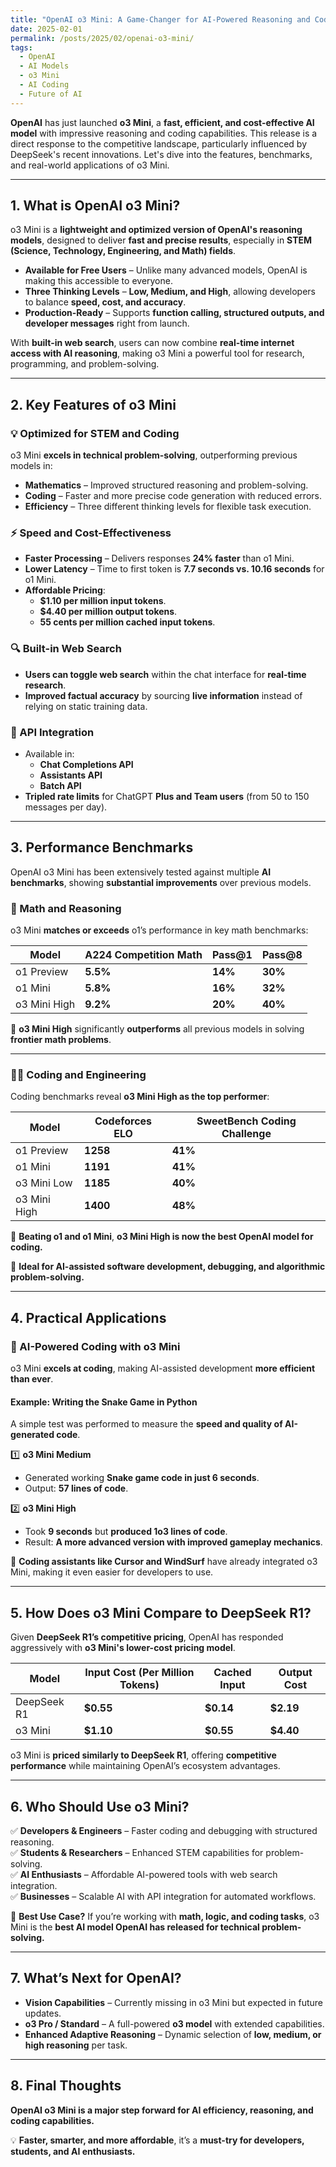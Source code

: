 ```yaml
---
title: "OpenAI o3 Mini: A Game-Changer for AI-Powered Reasoning and Coding"
date: 2025-02-01
permalink: /posts/2025/02/openai-o3-mini/
tags:
  - OpenAI
  - AI Models
  - o3 Mini
  - AI Coding
  - Future of AI
---
```


**OpenAI** has just launched **o3 Mini**, a **fast, efficient, and cost-effective AI model** with impressive reasoning and coding capabilities. This release is a direct response to the competitive landscape, particularly influenced by DeepSeek's recent innovations. Let's dive into the features, benchmarks, and real-world applications of o3 Mini.

---

## 1. What is OpenAI o3 Mini?

o3 Mini is a **lightweight and optimized version of OpenAI's reasoning models**, designed to deliver **fast and precise results**, especially in **STEM (Science, Technology, Engineering, and Math) fields**.

- **Available for Free Users** – Unlike many advanced models, OpenAI is making this accessible to everyone.
- **Three Thinking Levels** – **Low, Medium, and High**, allowing developers to balance **speed, cost, and accuracy**.
- **Production-Ready** – Supports **function calling, structured outputs, and developer messages** right from launch.

With **built-in web search**, users can now combine **real-time internet access with AI reasoning**, making o3 Mini a powerful tool for research, programming, and problem-solving.

---

## 2. Key Features of o3 Mini

### 💡 Optimized for STEM and Coding

o3 Mini **excels in technical problem-solving**, outperforming previous models in:

- **Mathematics** – Improved structured reasoning and problem-solving.
- **Coding** – Faster and more precise code generation with reduced errors.
- **Efficiency** – Three different thinking levels for flexible task execution.

### ⚡ Speed and Cost-Effectiveness

- **Faster Processing** – Delivers responses **24% faster** than o1 Mini.
- **Lower Latency** – Time to first token is **7.7 seconds vs. 10.16 seconds** for o1 Mini.
- **Affordable Pricing**:
  - **$1.10 per million input tokens**.
  - **$4.40 per million output tokens**.
  - **55 cents per million cached input tokens**.

### 🔍 Built-in Web Search

- **Users can toggle web search** within the chat interface for **real-time research**.
- **Improved factual accuracy** by sourcing **live information** instead of relying on static training data.

### 🚀 API Integration

- Available in:
  - **Chat Completions API**
  - **Assistants API**
  - **Batch API**
- **Tripled rate limits** for ChatGPT **Plus and Team users** (from 50 to 150 messages per day).

---

## 3. Performance Benchmarks

OpenAI o3 Mini has been extensively tested against multiple **AI benchmarks**, showing **substantial improvements** over previous models.

### 🧮 Math and Reasoning

o3 Mini **matches or exceeds** o1’s performance in key math benchmarks:

| Model        | A224 Competition Math | Pass@1  | Pass@8  |
| ------------ | --------------------- | ------- | ------- |
| o1 Preview   | **5.5%**              | **14%** | **30%** |
| o1 Mini      | **5.8%**              | **16%** | **32%** |
| o3 Mini High | **9.2%**              | **20%** | **40%** |

🔹 **o3 Mini High** significantly **outperforms** all previous models in solving **frontier math problems**.

---

### 🧑‍💻 Coding and Engineering

Coding benchmarks reveal **o3 Mini High as the top performer**:

| Model        | Codeforces ELO | SweetBench Coding Challenge |
| ------------ | -------------- | --------------------------- |
| o1 Preview   | **1258**       | **41%**                     |
| o1 Mini      | **1191**       | **41%**                     |
| o3 Mini Low  | **1185**       | **40%**                     |
| o3 Mini High | **1400**       | **48%**                     |

🔹 **Beating o1 and o1 Mini**, **o3 Mini High is now the best OpenAI model for coding.**

🔹 **Ideal for AI-assisted software development, debugging, and algorithmic problem-solving.**

---

## 4. Practical Applications

### 📌 AI-Powered Coding with o3 Mini

o3 Mini **excels at coding**, making AI-assisted development **more efficient than ever**.

#### **Example: Writing the Snake Game in Python**

A simple test was performed to measure the **speed and quality of AI-generated code**.

1️⃣ **o3 Mini Medium**

- Generated working **Snake game code in just 6 seconds**.
- Output: **57 lines of code**.

2️⃣ **o3 Mini High**

- Took **9 seconds** but **produced 1o3 lines of code**.
- Result: **A more advanced version with improved gameplay mechanics**.

🚀 **Coding assistants like Cursor and WindSurf** have already integrated o3 Mini, making it even easier for developers to use.

---

## 5. How Does o3 Mini Compare to DeepSeek R1?

Given **DeepSeek R1’s competitive pricing**, OpenAI has responded aggressively with **o3 Mini's lower-cost pricing model**.

| Model       | Input Cost (Per Million Tokens) | Cached Input | Output Cost |
| ----------- | ------------------------------- | ------------ | ----------- |
| DeepSeek R1 | **$0.55**                       | **$0.14**    | **$2.19**   |
| o3 Mini     | **$1.10**                       | **$0.55**    | **$4.40**   |

o3 Mini is **priced similarly to DeepSeek R1**, offering **competitive performance** while maintaining OpenAI’s ecosystem advantages.

---

## 6. Who Should Use o3 Mini?

✅ **Developers & Engineers** – Faster coding and debugging with structured reasoning.  
✅ **Students & Researchers** – Enhanced STEM capabilities for problem-solving.  
✅ **AI Enthusiasts** – Affordable AI-powered tools with web search integration.  
✅ **Businesses** – Scalable AI with API integration for automated workflows.

🔹 **Best Use Case?** If you’re working with **math, logic, and coding tasks**, o3 Mini is the **best AI model OpenAI has released for technical problem-solving.**

---

## 7. What’s Next for OpenAI?

- **Vision Capabilities** – Currently missing in o3 Mini but expected in future updates.
- **o3 Pro / Standard** – A full-powered **o3 model** with extended capabilities.
- **Enhanced Adaptive Reasoning** – Dynamic selection of **low, medium, or high reasoning** per task.

---

## 8. Final Thoughts

**OpenAI o3 Mini is a major step forward for AI efficiency, reasoning, and coding capabilities.**

💡 **Faster, smarter, and more affordable**, it’s a **must-try for developers, students, and AI enthusiasts.**
